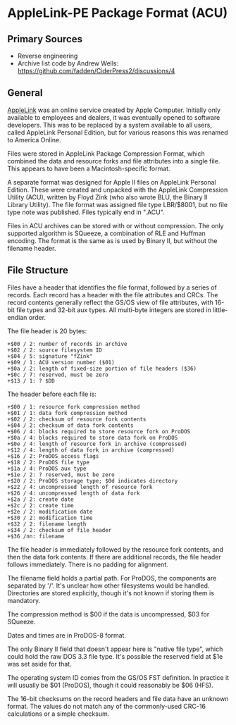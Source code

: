 # AppleLink-PE Package Format (ACU) #

## Primary Sources ##

 - Reverse engineering
 - Archive list code by Andrew Wells: https://github.com/fadden/CiderPress2/discussions/4

## General ##

[AppleLink](https://en.wikipedia.org/wiki/AppleLink) was an online service created by Apple
Computer.  Initially only available to employees and dealers, it was eventually opened to
software developers.  This was to be replaced by a system available to all users, called AppleLink
Personal Edition, but for various reasons this was renamed to America Online.

Files were stored in AppleLink Package Compression Format, which combined the data and resource
forks and file attributes into a single file.  This appears to have been a Macintosh-specific
format.

A separate format was designed for Apple II files on AppleLink Personal Edition.  These were
created and unpacked with the AppleLink Compression Utility (ACU), written by Floyd Zink (who also
wrote BLU, the Binary II Library Utility).  The file format was assigned file type LBR/$8001, but
no file type note was published.  Files typically end in ".ACU".

Files in ACU archives can be stored with or without compression.  The only supported algorithm
is SQueeze, a combination of RLE and Huffman encoding.  The format is the same as is used by
Binary II, but without the filename header.

## File Structure ##

Files have a header that identifies the file format, followed by a series of records.  Each
record has a header with the file attributes and CRCs.  The record contents generally reflect
the GS/OS view of file attributes, with 16-bit file types and 32-bit aux types.  All
multi-byte integers are stored in little-endian order.

The file header is 20 bytes:
```
+$00 / 2: number of records in archive
+$02 / 2: source filesystem ID
+$04 / 5: signature "fZink"
+$09 / 1: ACU version number ($01)
+$0a / 2: length of fixed-size portion of file headers ($36)
+$0c / 7: reserved, must be zero
+$13 / 1: ? $DD
```

The header before each file is:
```
+$00 / 1: resource fork compression method
+$01 / 1: data fork compression method
+$02 / 2: checksum of resource fork contents
+$04 / 2: checksum of data fork contents
+$06 / 4: blocks required to store resource fork on ProDOS
+$0a / 4: blocks required to store data fork on ProDOS
+$0e / 4: length of resource fork in archive (compressed)
+$12 / 4: length of data fork in archive (compressed)
+$16 / 2: ProDOS access flags
+$18 / 2: ProDOS file type
+$1a / 4: ProDOS aux type
+$1e / 2: ? reserved, must be zero
+$20 / 2: ProDOS storage type; $0d indicates directory
+$22 / 4: uncompressed length of resource fork
+$26 / 4: uncompressed length of data fork
+$2a / 2: create date
+$2c / 2: create time
+$2e / 2: modification date
+$30 / 2: modification time
+$32 / 2: filename length
+$34 / 2: checksum of file header
+$36 /nn: filename
```
The file header is immediately followed by the resource fork contents, and then the data fork
contents.  If there are additional records, the file header follows immediately.  There is no
padding for alignment.

The filename field holds a partial path.  For ProDOS, the components are separated by '/'.  It's
unclear how other filesystems would be handled.  Directories are stored explicitly, though it's
not known if storing them is mandatory.

The compression method is $00 if the data is uncompressed, $03 for SQueeze.

Dates and times are in ProDOS-8 format.

The only Binary II field that doesn't appear here is "native file type", which could hold the
raw DOS 3.3 file type.  It's possible the reserved field at $1e was set aside for that.

The operating system ID comes from the GS/OS FST definition.  In practice it will usually be $01
(ProDOS), though it could reasonably be $06 (HFS).

The 16-bit checksums on the record headers and file data have an unknown format.  The values do
not match any of the commonly-used CRC-16 calculations or a simple checksum.
